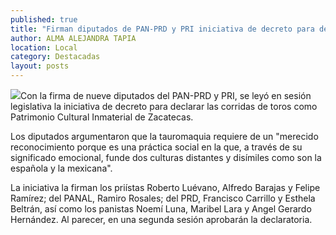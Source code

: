 ```yaml
---
published: true
title: "Firman diputados de PAN-PRD y PRI iniciativa de decreto para declarar corridas de toros como Patrimonio Cultural Inmaterial de Zacatecas"
author: ALMA ALEJANDRA TAPIA
location: Local
category: Destacadas
layout: posts
---
```


![](http://i.imgur.com/IOWcBEWm.jpg)Con la firma de nueve diputados del PAN-PRD y PRI, se leyó en sesión legislativa la iniciativa de decreto para declarar las corridas de toros como Patrimonio Cultural Inmaterial de Zacatecas.

Los diputados argumentaron que la tauromaquia requiere de un "merecido reconocimiento porque es una práctica social en la que, a través de su significado emocional, funde dos culturas distantes y disímiles como son la española y la mexicana".

La iniciativa la firman los priístas Roberto Luévano, Alfredo Barajas y Felipe Ramírez; del PANAL, Ramiro Rosales; del PRD, Francisco Carrillo y Esthela Beltrán, así como los panistas Noemí Luna, Maribel Lara y Angel Gerardo Hernández.
Al parecer, en una segunda sesión aprobarán la declaratoria.
